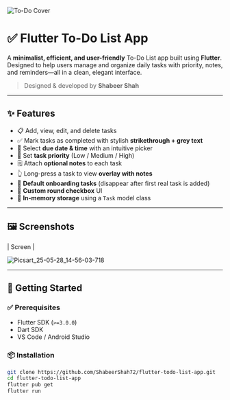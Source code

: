 
![To-Do Cover](https://github.com/user-attachments/assets/6011ee75-6b8f-4ba4-a0a8-fd255ca7e9b2)

# ✅ Flutter To-Do List App

A **minimalist, efficient, and user-friendly** To-Do List app built using **Flutter**. Designed to help users manage and organize daily tasks with priority, notes, and reminders—all in a clean, elegant interface.

> Designed & developed by **Shabeer Shah**

---

## ✨ Features

- 📋 Add, view, edit, and delete tasks
- ✅ Mark tasks as completed with stylish **strikethrough + grey text**
- 📆 Select **due date & time** with an intuitive picker
- 🔺 Set **task priority** (Low / Medium / High)
- 🗒 Attach **optional notes** to each task
- 👆 Long-press a task to view **overlay with notes**
- 🎯 **Default onboarding tasks** (disappear after first real task is added)
- 🔘 **Custom round checkbox** UI
- 🔄 **In-memory storage** using a `Task` model class

---

## 🖼️ Screenshots

| Screen |

![Picsart_25-05-28_14-56-03-718](https://github.com/user-attachments/assets/83d04caa-66e6-41d5-95fe-81e8deef93c4)

---

## 🚀 Getting Started

### ✅ Prerequisites

- Flutter SDK (`>=3.0.0`)
- Dart SDK
- VS Code / Android Studio

### 📦 Installation

```bash
git clone https://github.com/ShabeerShah72/flutter-todo-list-app.git
cd flutter-todo-list-app
flutter pub get
flutter run
